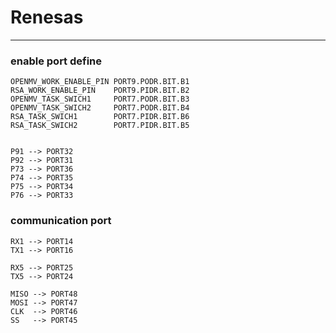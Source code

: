 # Renesas #

----------
### enable port define ###
    OPENMV_WORK_ENABLE_PIN PORT9.PODR.BIT.B1 
	RSA_WORK_ENABLE_PIN    PORT9.PIDR.BIT.B2
	OPENMV_TASK_SWICH1     PORT7.PODR.BIT.B3
	OPENMV_TASK_SWICH2     PORT7.PODR.BIT.B4
	RSA_TASK_SWICH1        PORT7.PIDR.BIT.B6
	RSA_TASK_SWICH2        PORT7.PIDR.BIT.B5


    P91 --> PORT32
	P92 --> PORT31
	P73 --> PORT36
	P74 --> PORT35
	P75 --> PORT34
	P76 --> PORT33
	
### communication port ###
	RX1 --> PORT14
	TX1 --> PORT16
	
	RX5 --> PORT25
	TX5 --> PORT24
	
	MISO --> PORT48
	MOSI --> PORT47
	CLK  --> PORT46
	SS   --> PORT45
	
